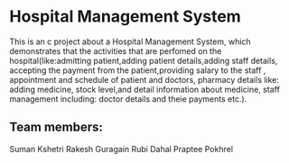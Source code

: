 # Hospital Management System

This is an c project about a Hospital Management System, which demonstrates that the activities that are perfomed on the hospital(like:admitting patient,adding patient details,adding staff details, accepting the payment from the patient,providing salary to the staff , appointment and schedule of patient and doctors, pharmacy details like:
adding medicine, stock level,and detail information about medicine, staff management including: doctor details and theie payments etc.).

## Team members:
Suman Kshetri
Rakesh Guragain
Rubi Dahal
Praptee Pokhrel
